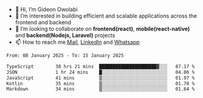 - 👋 Hi, I’m Gideon Owolabi
- 👀 I’m interested in building efficient and scalable applications across the frontend and backend
- 💞️ I’m looking to collaborate on <b>frontend(react)</b>, <b>mobile(react-native)</b> and <b>backend(Nodejs, Laravel)</b> projects
- 📫 How to reach me <a href="mailto:gideoniyin2021@gmail.com">Mail</a>, <a href="https://www.linkedin.com/in/gideon-owolabi-9b667a232/">LinkedIn</a> and <a href="https://wa.me/2348055377085">Whatsapp</a>

<!---
gude1/gude1 is a ✨ special ✨ repository because its `README.md` (this file) appears on your GitHub profile.
You can click the Preview link to take a look at your changes.
--->

<!--START_SECTION:waka-->

```txt
From: 08 January 2025 - To: 15 January 2025

TypeScript        30 hrs 21 mins  █████████████████████▓░░░   87.17 %
JSON              1 hr 24 mins    █░░░░░░░░░░░░░░░░░░░░░░░░   04.06 %
JavaScript        41 mins         ▒░░░░░░░░░░░░░░░░░░░░░░░░   01.97 %
Kotlin            35 mins         ▒░░░░░░░░░░░░░░░░░░░░░░░░   01.70 %
Markdown          34 mins         ▒░░░░░░░░░░░░░░░░░░░░░░░░   01.64 %
```

<!--END_SECTION:waka-->
